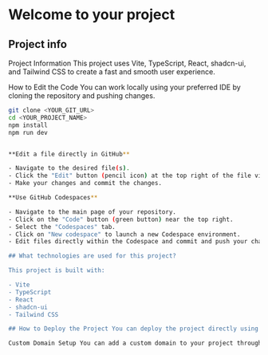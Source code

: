 # Welcome to your project

## Project info
Project Information This project uses Vite, TypeScript, React, shadcn-ui, and Tailwind CSS to create a fast and smooth user experience.

How to Edit the Code You can work locally using your preferred IDE by cloning the repository and pushing changes.

```sh
git clone <YOUR_GIT_URL>  
cd <YOUR_PROJECT_NAME>  
npm install  
npm run dev  


**Edit a file directly in GitHub**

- Navigate to the desired file(s).
- Click the "Edit" button (pencil icon) at the top right of the file view.
- Make your changes and commit the changes.

**Use GitHub Codespaces**

- Navigate to the main page of your repository.
- Click on the "Code" button (green button) near the top right.
- Select the "Codespaces" tab.
- Click on "New codespace" to launch a new Codespace environment.
- Edit files directly within the Codespace and commit and push your changes once you're done.

## What technologies are used for this project?

This project is built with:

- Vite
- TypeScript
- React
- shadcn-ui
- Tailwind CSS

## How to Deploy the Project You can deploy the project directly using your platform's controls or by pushing changes to the repository.

Custom Domain Setup You can add a custom domain to your project through the Domains section in settings.



